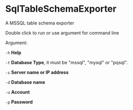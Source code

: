 # SqlTableSchemaExporter
A MSSQL table schema exporter

 Double click to run or use argument for command line

 Argument:

 `-h` **Help**

 `-t` **Database Type**, it must be "mssql", "mysql" or "pqsql".

 `-s` **Server name or IP address**

 `-d` **Database name**

 `-u` **Account**

 `-p` **Password**

